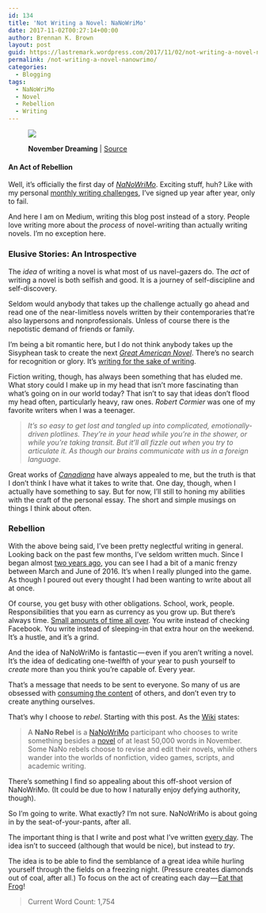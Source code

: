```yaml
---
id: 134
title: 'Not Writing a Novel: NaNoWriMo'
date: 2017-11-02T00:27:14+00:00
author: Brennan K. Brown
layout: post
guid: https://lastremark.wordpress.com/2017/11/02/not-writing-a-novel-nanowrimo/
permalink: /not-writing-a-novel-nanowrimo/
categories:
  - Blogging
tags:
  - NaNoWriMo
  - Novel
  - Rebellion
  - Writing
---
```


<figure class="wp-caption"> 

<img data-width="1024" data-height="768" src="https://cdn-images-1.medium.com/max/2560/1*fkClGWc2ifosLfxVGOOYuw.jpeg" /> <figcaption class="wp-caption-text"><b>November Dreaming</b> | <a href="https://www.flickr.com/photos/mpclemens/2944479527" target="_blank" rel="noopener noreferrer">Source</a></figcaption></figure> 

#### An Act of Rebellion

<span>W</span>ell, it’s officially the first day of <a href="https://nanowrimo.org/" target="_blank" rel="noopener noreferrer"><em>NaNoWriMo</em></a>. Exciting stuff, huh? Like with my personal <a href="https://medium.com/@brennanbrown/16-rules-of-journaling-i-ve-learned-after-5-years-2b70dbac4328" target="_blank" rel="noopener noreferrer">monthly writing challenges</a>, I’ve signed up year after year, only to fail.

And here I am on Medium, writing this blog post instead of a story. People love writing more about the _process_ of novel-writing than actually writing novels. I’m no exception here.

<!--more-->

### Elusive Stories: An Introspective

<span>T</span>he _idea_ of writing a novel is what most of us navel-gazers do. The _act_ of writing a novel is both selfish and good. It is a journey of self-discipline and self-discovery.

Seldom would anybody that takes up the challenge actually go ahead and read one of the near-limitless novels written by their contemporaries that’re also laypersons and nonprofessionals. Unless of course there is the nepotistic demand of friends or family.

I’m being a bit romantic here, but I do not think anybody takes up the Sisyphean task to create the next <a href="http://utc.iath.virginia.edu/articles/n2ar39at.html" target="_blank" rel="noopener noreferrer"><em>Great American Novel</em></a>. There’s no search for recognition or glory. It’s <a href="https://medium.com/@brennanbrown/why-write-500f8ab18f6a" target="_blank" rel="noopener noreferrer">writing for the sake of writing</a>.

Fiction writing, though, has always been something that has eluded me. What story could I make up in my head that isn’t more fascinating than what’s going on in our world today? That isn’t to say that ideas don’t flood my head often, particularly heavy, raw ones. _Robert Cormier_ was one of my favorite writers when I was a teenager.

> _It’s so easy to get lost and tangled up into complicated, emotionally-driven plotlines. They’re in your head while you’re in the shower, or while you’re taking transit. But it’ll all fizzle out when you try to articulate it. As though our brains communicate with us in a foreign language._

Great works of <a href="http://www.canadiana.ca/" target="_blank" rel="noopener noreferrer"><em>Canadiana</em></a> have always appealed to me, but the truth is that I don’t think I have what it takes to write that. One day, though, when I actually have something to say. But for now, I’ll still to honing my abilities with the craft of the personal essay. The short and simple musings on things I think about often.



### Rebellion

<span>W</span>ith the above being said, I’ve been pretty neglectful writing in general. Looking back on the past few months, I’ve seldom written much. Since I began almost <a href="https://www.beeminder.com/brennanbrown/blogging" target="_blank" rel="noopener noreferrer">two years ago</a>, you can see I had a bit of a manic frenzy between March and June of 2016. It’s when I really plunged into the game. As though I poured out every thought I had been wanting to write about all at once.

Of course, you get busy with other obligations. School, work, people. Responsibilities that you earn as currency as you grow up. But there’s always time. <a href="https://medium.com/@brennanbrown/usage-of-wiggle-room-91cbaf335ead" target="_blank" rel="noopener noreferrer">Small amounts of time all over</a>. You write instead of checking Facebook. You write instead of sleeping-in that extra hour on the weekend. It’s a hustle, and it’s a grind.

And the idea of NaNoWriMo is fantastic — even if you aren’t writing a novel. It’s the idea of dedicating one-twelfth of your year to push yourself to _create_ more than you think you’re capable of. Every year.

That’s a message that needs to be sent to everyone. So many of us are obsessed with <a href="https://medium.com/@brennanbrown/on-second-thought-c915319d8516" target="_blank" rel="noopener noreferrer">consuming the content</a> of others, and don’t even try to create anything ourselves.

That’s why I choose to _rebel_. Starting with this post. As the <a href="http://www.wikiwrimo.org/wiki/NaNo_Rebel" target="_blank" rel="noopener noreferrer">Wiki</a> states:

> A <b>NaNo Rebel</b> is a <a href="http://www.wikiwrimo.org/wiki/National_Novel_Writing_Month" title="National Novel Writing Month" target="_blank" rel="noopener noreferrer">NaNoWriMo</a> participant who chooses to write something besides a <a href="http://www.wikiwrimo.org/wiki/Novel" title="Novel" target="_blank" rel="noopener noreferrer">novel</a> of at least 50,000 words in November. Some NaNo rebels choose to revise and edit their novels, while others wander into the worlds of nonfiction, video games, scripts, and academic writing.

There’s something I find so appealing about this off-shoot version of NaNoWriMo. (It could be due to how I naturally enjoy defying authority, though).

So I’m going to write. What exactly? I’m not sure. NaNoWriMo is about going in by the seat-of-your-pants, after all.

The important thing is that I write and post what I’ve written <a href="https://medium.com/@brennanbrown/posting-every-day-a57285388029" target="_blank" rel="noopener noreferrer">every day</a>. The idea isn’t to succeed (although that would be nice), but instead to _try_.

The idea is to be able to find the semblance of a great idea while hurling yourself through the fields on a freezing night. (Pressure creates diamonds out of coal, after all.) To focus on the act of creating each day — <a href="https://www.toodledo.com/info/frog-infographic.php" target="_blank" rel="noopener noreferrer">Eat that Frog</a>!

> Current Word Count: 1,754